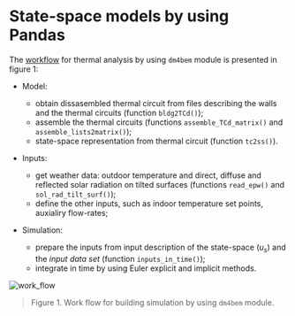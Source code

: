 # State-space models by using PandasThe [workflow](https://en.m.wikipedia.org/wiki/Workflow) for thermal analysis by using `dm4bem` module is presented in figure 1: - Model:      - obtain dissasembled thermal circuit from files describing the walls and the thermal circuits (function `bldg2TCd()`);     - assemble the thermal circuits (functions `assemble_TCd_matrix()` and `assemble_lists2matrix()`);     - state-space representation from thermal circuit (function `tc2ss()`).- Inputs:    - get weather data: outdoor temperature and direct, diffuse and reflected solar radiation on tilted surfaces (functions `read_epw()` and `sol_rad_tilt_surf()`);    - define the other inputs, such as indoor temperature set points, auxialiry flow-rates;- Simulation:    - prepare the inputs from input description of the state-space  ($u_s$) and the _input data set_ (function `inputs_in_time()`);    - integrate in time by using Euler explicit and implicit methods.![work_flow](../figures/pd_work_flow.svg)> Figure 1. Work flow for building simulation by using `dm4bem` module.